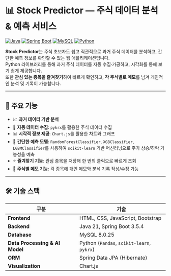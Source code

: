 # 📊 Stock Predictor — 주식 데이터 분석 & 예측 서비스

[![Java](https://img.shields.io/badge/Java-21-red?logo=openjdk)](https://openjdk.org/projects/jdk/21/)
[![Spring Boot](https://img.shields.io/badge/Spring%20Boot-3.5.4-brightgreen?logo=springboot)](https://spring.io/projects/spring-boot)
[![MySQL](https://img.shields.io/badge/MySQL-8.0-blue?logo=mysql)](https://www.mysql.com/)
[![Python](https://img.shields.io/badge/Python-3.13-yellow?logo=python)](https://www.python.org/)

**Stock Predictor**는 주식 초보자도 쉽고 직관적으로 과거 주식 데이터를 분석하고, 간단한 예측 정보를 확인할 수 있는 웹 애플리케이션입니다.  
Python 라이브러리를 통해 과거 주식 데이터를 자동 수집·가공하고, 시각화를 통해 보기 쉽게 제공합니다.  
또한 **관심 있는 종목을 즐겨찾기**하여 빠르게 확인하고, **각 주식별로 메모**를 남겨 개인적인 분석 및 기록이 가능합니다.

---

## 🎯 주요 기능
- 📈 **과거 데이터 기반 분석**
- 🤖 **자동 데이터 수집**: `pykrx`를 활용한 주식 데이터 수집
- 📊 **시각적 정보 제공**: `Chart.js`를 활용한 차트와 그래프
- 🔮 **간단한 예측 모델**: `RandomForestClassifier`, `XGBClassifier`, `LGBMClassifier`를 사용하여 `scikit-learn` 기반 머신러닝으로 주가 상승/하락 가능성을 예측
- ⭐ **즐겨찾기 기능**: 관심 종목을 저장해 한 번의 클릭으로 빠르게 조회
- 📝 **주식별 메모 기능**: 각 종목에 개인 메모와 분석 기록 작성/수정 가능
---

## 🛠 기술 스택
| 구분 | 기술 |
|------|------|
| **Frontend** | HTML, CSS, JavaScript, Bootstrap |
| **Backend** | Java 21, Spring Boot 3.5.4 |
| **Database** | MySQL 8.0.25 |
| **Data Processing & AI Model** | Python (`Pandas`, `scikit-learn`, `pykrx`) |
| **ORM** | Spring Data JPA (Hibernate) |
| **Visualization**  | Chart.js |
